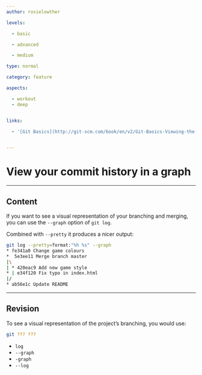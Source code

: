 ```yaml
---
author: rosielowther

levels:

  - basic

  - advanced

  - medium

type: normal

category: feature

aspects:

  - workout
  - deep


links:

  - '[Git Basics](http://git-scm.com/book/en/v2/Git-Basics-Viewing-the-Commit-History){documentation}'


---
```


# View your commit history in a graph

---
## Content

If you want to see a visual representation of your branching and merging, you can use the `--graph` option of `git log`.

Combined with `--pretty` it produces a nicer output:

```bash
git log --pretty=format:"%h %s" --graph
* fe341a0 Change game colours 
*  5e3ee11 Merge branch master
|\
| * 420eac9 Add new game style
* | e34f120 Fix typo in index.html
|/
* ab56e1c Update README
```

---
## Revision

To see a visual representation of the project’s branching, you would use:
```bash
git ??? ???
```

* `log`
* `--graph`
* `-graph`
* `--log`

 
 
